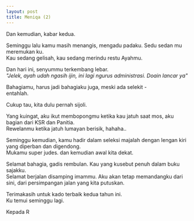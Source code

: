 ```yaml
---
layout: post
title: Meniqa (2)
---
```


Dan kemudian, kabar kedua.

Seminggu lalu kamu masih menangis, mengadu padaku. Sedu sedan mu meremukan ku.  
Kau sedang gelisah, kau sedang merindu restu Ayahmu.

Dan hari ini, senyummu terkembang lebar.  
*"Jelek, ayah udah ngasih ijin, ini lagi ngurus administrasi. Doain lancar ya"*

Bahagiamu, harus jadi bahagiaku juga, meski ada selekit -  
entahlah.

Cukup tau, kita dulu pernah sijoli.

Yang kuingat, aku ikut membopongmu ketika kau jatuh saat mos, aku bagian dari KSR dan Panitia.  
Rewelanmu ketika jatuh lumayan berisik, hahaha..

Seminggu kemudian, kamu hadir dalam seleksi majalah dengan lengan kiri yang diperban dan digendong.  
Mukamu super judes. dan kemudian awal kita dekat.

Selamat bahagia, gadis rembulan. Kau yang kusebut penuh dalam buku sajakku.  
Selamat berjalan disamping imammu. Aku akan tetap memandangku dari sini, dari persimpangan jalan yang kita putuskan.

Terimakasih untuk kado terbaik kedua tahun ini.  
Ku temui seminggu lagi.

Kepada R

